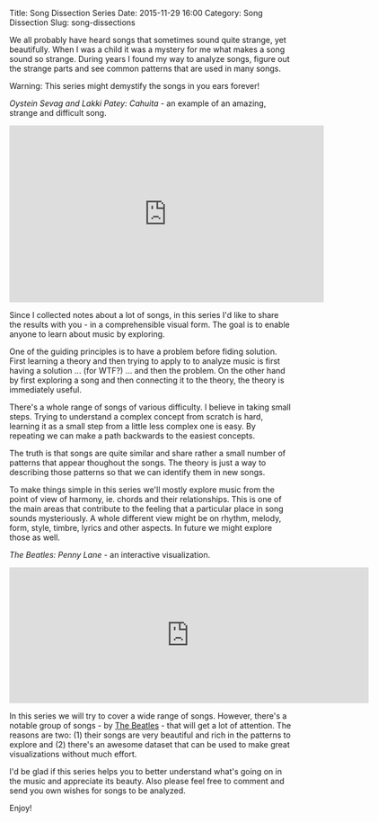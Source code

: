 Title: Song Dissection Series
Date: 2015-11-29 16:00
Category: Song Dissection
Slug: song-dissections

We all probably have heard songs that sometimes sound quite strange, yet beautifully. When I was a child it was a mystery for me what makes a song sound so strange. During years I found my way to analyze songs, figure out the strange parts and see common patterns that are used in many songs.

Warning: This series might demystify the songs in you ears forever!

*Oystein Sevag and Lakki Patey: Cahuita* - an example of an amazing, strange and difficult song.

<iframe width="560" height="315" src="https://www.youtube.com/embed/yUGgx8yA884" frameborder="0" allowfullscreen></iframe>

Since I collected notes about a lot of songs, in this series I'd like to share the results with you - in a comprehensible visual form. The goal is to enable anyone to learn about music by exploring.

One of the guiding principles is to have a problem before fiding solution. First learning a theory and then trying to apply to to analyze music is first having a solution ... (for WTF?) ... and then the problem. On the other hand by first exploring a song and then connecting it to the theory, the theory is immediately useful.

There's a whole range of songs of various difficulty. I believe in taking small steps. Trying to understand a complex concept from scratch is hard, learning it as a small step from a little less complex one is easy. By repeating we can make a path backwards to the easiest concepts.

The truth is that songs are quite similar and share rather a small number of patterns that appear thoughout the songs. The theory is just a way to describing those patterns so that we can identify them in new songs.

To make things simple in this series we'll mostly explore music from the point of view of harmony, ie. chords and their relationships. This is one of the main areas that contribute to the feeling that a particular place in song sounds mysteriously. A whole different view might be on rhythm, melody, form, style, timbre, lyrics and other aspects. In future we might explore those as well.

*The Beatles: Penny Lane* - an interactive visualization.

<iframe src="https://vid.me/e/is5?stats=1&amp;tools=1" width="640" height="242" frameborder="0" allowfullscreen webkitallowfullscreen mozallowfullscreen scrolling="no"></iframe>

In this series we will try to cover a wide range of songs. However, there's a notable group of songs - by [The Beatles](beatles.html) - that will get a lot of attention. The reasons are two: (1) their songs are very beautiful and rich in the patterns to explore and (2) there's an awesome dataset that can be used to make great visualizations without much effort.

I'd be glad if this series helps you to better understand what's going on in the music and appreciate its beauty. Also please feel free to comment and send you own wishes for songs to be analyzed.

Enjoy!
